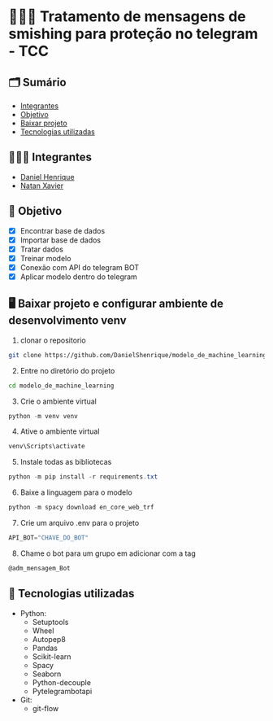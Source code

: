 # 👨🏽‍🎓 Tratamento de mensagens de smishing para proteção no telegram - TCC

## 🗂️ Sumário

- <a href="#integrantes">Integrantes</a>
- <a href="#objetivo">Objetivo</a>
- <a href="#baixar-projeto-configurasoes">Baixar projeto</a>
- <a href="#tecnologias-utilizadas">Tecnologias utilizadas</a>

<div id="integrantes" >

## 🧑🏽‍💼 Integrantes
    
- <a href="https://github.com/DanielShenrique" target="_black">Daniel Henrique<a>
- <a href="https://github.com/natan-xav2019" target="_black">Natan Xavier<a>
    
</div>

<div id="objetivo">

## 📌 Objetivo
  
- [x] Encontrar base de dados
- [x] Importar base de dados
- [x] Tratar dados
- [x] Treinar modelo
- [x] Conexão com API do telegram BOT
- [x] Aplicar modelo dentro do telegram

</div>


<div id="baixar-projeto-configurasoes">

## 🖥️ Baixar projeto e configurar ambiente de desenvolvimento venv

1. clonar o repositorio

```bash
git clone https://github.com/DanielShenrique/modelo_de_machine_learning.git
```

2. Entre no diretório do projeto

```bash
cd modelo_de_machine_learning
```

3. Crie o ambiente virtual

```powershell
python -m venv venv
```

4. Ative o ambiente virtual

```powershell
venv\Scripts\activate
```

5. Instale todas as bibliotecas

```powershell
python -m pip install -r requirements.txt
```

6. Baixe a linguagem para o modelo

```powershell
python -m spacy download en_core_web_trf
```


7. Crie um arquivo .env para o projeto

```powershell
API_BOT="CHAVE_DO_BOT"
```

8. Chame o bot para um grupo em adicionar com a tag
```powershell
@adm_mensagem_Bot
```
</div>

<div id="tecnologias-utilizadas">

## 📑 Tecnologias utilizadas

- Python:
  - Setuptools
  - Wheel
  - Autopep8
  - Pandas
  - Scikit-learn
  - Spacy
  - Seaborn
  - Python-decouple
  - Pytelegrambotapi
- Git:
  - git-flow
</div>


